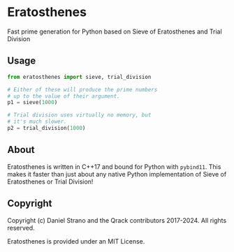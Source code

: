 # Eratosthenes
Fast prime generation for Python based on Sieve of Eratosthenes and Trial Division

## Usage

```python
from eratosthenes import sieve, trial_division

# Either of these will produce the prime numbers
# up to the value of their argument.
p1 = sieve(1000)

# Trial division uses virtually no memory, but
# it's much slower.
p2 = trial_division(1000)
```

## About
Eratosthenes is written in C++17 and bound for Python with `pybind11`. This makes it faster than just about any native Python implementation of Sieve of Eratosthenes or Trial Division!

## Copyright

Copyright (c) Daniel Strano and the Qrack contributors 2017-2024. All rights reserved.

Eratosthenes is provided under an MIT License.
